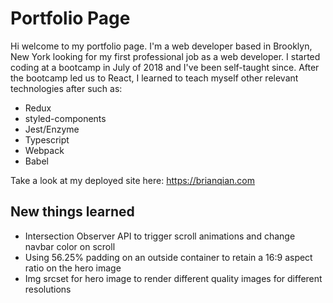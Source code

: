 # Portfolio Page

Hi welcome to my portfolio page. I'm a web developer based in Brooklyn, New York looking for my first professional job as a web developer. I started coding at a bootcamp in July of 2018 and I've been self-taught since. After the bootcamp led us to React, I learned to teach myself other relevant technologies after such as:

- Redux
- styled-components
- Jest/Enzyme
- Typescript
- Webpack
- Babel

Take a look at my deployed site here: https://brianqian.com

## New things learned

- Intersection Observer API to trigger scroll animations and change navbar color on scroll
- Using 56.25% padding on an outside container to retain a 16:9 aspect ratio on the hero image
- Img srcset for hero image to render different quality images for different resolutions
